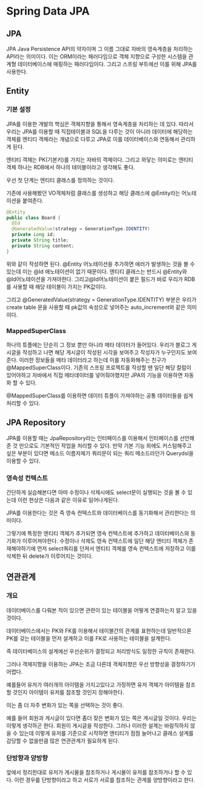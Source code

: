 # Spring Data JPA

## JPA
JPA Java Persistence API의 약자이며 그 이름 그대로 자바의 영속계층을 처리하는 API라는 의미이다.
이는 ORM이라는 패러다임으로 객체 지향으로 구성한 시스템을 관계형 데이터베이스에 매핑하는 패러다임이다.
그리고 스프링 부트에선 이를 위해 JPA를 사용한다.

## Entity

### 기본 설정
JPA를 이용한 개발의 핵심은 객체지향을 통해서 영속계층을 처리하는 데 있다. 따라서 우리는 JPA를 이용할 때 직접테이블과 SQL을 다루는 것이 아니라 데이터에 해당하는 객체를 엔티티 객체라는 개념으로 다루고 JPA로 이를 데이터베이스와 연동해서 관리하게 된다.

엔티티 객체는 PK(기본키)를 가지는 자바의 객체이다. 그리고 와닿는 의미로는 엔티티 객체 하나는 RDB에서 하나의 테이블이라고 생각해도 좋다.

우선 첫 단계는 엔티티 클래스를 정의하는 것이다.

기존에 사용해봤던 VO객체처럼 클래스를 생성하고 해당 클래스에 @Entity라는 어노테이션을 붙여준다.

```java
@Entity
public class Board {
  @Id
  @GeneratedValue(strategy = GenerationType.IDENTITY)
  private Long id;
  private String title;
  private String content;
}
```
위와 같이 작성하면 된다.
@Entity 어노테이션을 추가하면 에러가 발생하는 것을 볼 수 있는데 이는 @Id 애노테이션이 없기 때문이다. 
앤티티 클래스는 반드시 @Entity와 @Id어노테이션을 가져야한다.
그리고@Id어노테이션이 붙은 필드가 바로 우리가 RDB를 사용할 때 해당 테이블이 가지는 PK값이다.

그리고 @GeneratedValue(strategy = GenerationType.IDENTITY) 부분은 우리가 create table 문을 사용할 때 pk값의 속성으로 넣어주는 auto_increment와 같은 의미이다.

### MappedSuperClass
하나의 튜플에는 단순히 그 정보 뿐만 아니라 메타 데이터가 들어있다. 우리가 블로그 게시글을 작성하고 나면 해당 게시글이 작성된 시각을 보여주고 작성자가 누구인지도 보여준다. 이러한 정보들을 메타 데이터라고 하는데 이를 자동화해주는 친구가
@MappedSuperClass이다. 기존의 스프링 프로젝트를 작성할 땐 일단 해당 칼럼이 있어야하고 자바에서 직접 메타데이터를 넣어줘야했지만 JPA의 기능을 이용하면 자동화 할 수 있다.

@MappedSuperClass를 이용하면 데이터 튜플이 가져야하는 공통 데이터들을 쉽게 처리할 수 있다.

## JPA Repository
JPA를 이용할 때는 JpaRepository라는 인터페이스를 이용해서 인터페이스를 선언해준 것 만으로도 기본적인 작업을 처리할 수 있다. 만약 기본 기능 외에도 커스텀해주고 싶은 부분이 있다면 메소드 이름자체가 쿼리문이 되는 쿼리 메소드라던가 Querydsl을 이용할 수 있다.

### 영속성 컨텍스트
간단하게 실습해본다면 아마 수정이나 삭제시에도 select문이 실행되는 것을 볼 수 있는데 이런 현상은 다음과 같은 이유로 일어나게된다.

JPA를 이용한다는 것은 즉 영속 컨텍스트와 데이터베이스를 동기화해서 관리한다는 의미이다.

그렇기에 특정한 엔티티 객체가 추가되면 영속 컨텍스트에 추가하고 데이터베이스와 동기화가 이루어져야한다. 수정이나 삭제도 영속 컨텍스트에 일단 해당 엔티티 객체가 존재해야하기에 먼저 select쿼리를 던져서 엔티티 객체를 영속 컨텍스트에 저장하고 이를 삭제한 뒤 delete가 이루어지는 것이다.


## 연관관계
### 개요

데이터베이스를 다뤄본 적이 있으면 관련이 있는 테이블을 어떻게 연결하는지 알고 있을것이다.

데이터베이스에서는 PK와 FK를 이용해서 테이블간의 관계를 표현하는데 일반적으론 PK를 갖는 테이블을 먼저 설계하고 이를 FK로 사용하는 테이블을 설계한다.

즉 데이터베이스의 설계에선 우선순위가 결정되고 처리방식도 일정한 규칙이 존재한다.

그러나 객체지향을 이용하는 JPA는 조금 다른데 객체지향은 우선 방향성을 결정하기가 어렵다.

예를들어 유저가 여러개의 아이템을 가지고있다고 가정하면 유저 객체가 아이템을 참조할 것인지 아이템이 유저를 참조할 것인지 정해야한다.

이는 좀 더 자주 변화가 있는 쪽을 선택하는 것이 좋다.

예를 들어 회원과 게시글이 있다면 좀더 잦은 변화가 있는 쪽은 게시글일 것이다. 우리는 이렇게 생각하곤 한다. 회원이 게시글을 작성한다. 그러나 이러한 설계는 바람직하지 않을 수 있는데 이렇게 유저를 기준으로 시작하면 엔티티가 점점 늘어나고 클래스 설계를 감당할 수 없을만큼 많은 연관관계가 필요하게 된다.
 
 ### 단방향과 양방향
 앞에서 정리한대로 유저가 게시물을 참조하거나 게시물이 유저를 참조하거나 할 수 있다. 이런 경우를 단방향이라고 하고
 서로가 서로를 참조하는 관계를 양방향이라고 한다.

 

